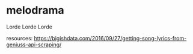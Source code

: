 # melodrama
Lorde Lorde Lorde



resources:
https://bigishdata.com/2016/09/27/getting-song-lyrics-from-geniuss-api-scraping/
